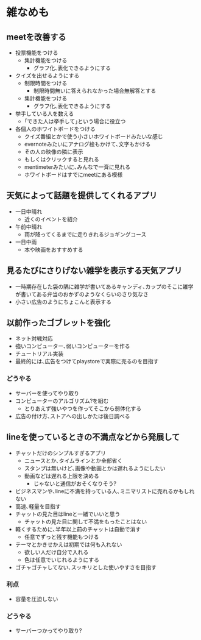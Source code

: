 # 雑なめも

## meetを改善する 
* 投票機能をつける
    - 集計機能をつける
        - グラフ化､表化できるようにする
* クイズを出せるようにする
    - 制限時間をつける
        - 制限時間無いに答えられなかった場合無解答とする
    - 集計機能をつける
        - グラフ化､表化できるようにする
* 挙手している人を数える
    - ｢できた人は挙手して｣という場合に役立つ
* 各個人のホワイトボードをつける
    - クイズ番組とかで使う小さいホワイトボードみたいな感じ
    - evernoteみたいにアナログ絵もかけて､文字もかける
    - その人の映像の隣に表示
    - もしくはクリックすると見れる
    - mentimeterみたいに､みんなで一斉に見れる
    - ホワイトボードはすでにmeetにある模様

## 天気によって話題を提供してくれるアプリ
* 一日中晴れ
    - 近くのイベントを紹介
* 午前中晴れ
    - 雨が降ってくるまでに走りきれるジョギングコース
* 一日中雨
    - 本や映画をおすすめする

## 見るたびにさりげない雑学を表示する天気アプリ
* 一時期存在した袋の隅に雑学が書いてあるキャンディ､カップのそこに雑学が書いてある弁当のおかずのようなくらいのさり気なさ
* 小さい広告のようにちょこんと表示する

## 以前作ったゴブレットを強化
* ネット対戦対応
* 強いコンピューター､弱いコンピューターを作る
* チュートリアル実装
* 最終的には､広告をつけてplaystoreで実際に売るのを目指す
### どうやる
* サーバーを使ってやり取り
* コンピューターのアルゴリズム?を組む
    - とりあえず強いやつを作ってそこから弱体化する
* 広告の付け方､ストアへの出しかたは後日調べる

## lineを使っているときの不満点などから発展して
* チャットだけのシンプルすぎるアプリ
    - ニュースとか､タイムラインとか全部省く
    - スタンプは無いけど､画像や動画とかは遅れるようにしたい
    - 動画などは遅れる上限を決める
        - じゃないと通信がおそくなりそう?
* ビジネスマンや､lineに不満を持っている人､ミニマリストに売れるかもしれない
* 高速､軽量を目指す
* チャットの見た目はlineと一緒でいいと思う
    - チャットの見た目に関して不満をもったことはない
* 軽くするために､半年以上前のチャットは自動で消す
    - 任意でずっと残す機能もつける
* テーマとかきせかえは初期では何も入れない
    - 欲しい人だけ自分で入れる
    - 色は任意でいじれるようにする
* ゴチャゴチャしてない､スッキリとした使いやすさを目指す
### 利点
* 容量を圧迫しない
### どうやる
* サーバーつかってやり取り?